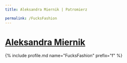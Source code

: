 ```yaml
---
title: Aleksandra Miernik | Patromierz

permalink: /FucksFashion
---
```


# [Aleksandra Miernik](https://patronite.pl/FucksFashion)

{% include profile.md name="FucksFashion" prefix="f" %}
